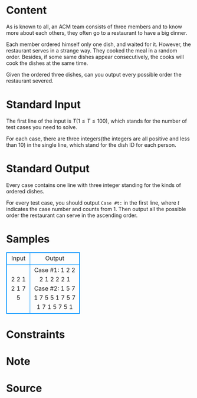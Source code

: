 
# Content

As is known to all, an ACM team consists of three members and to know more about each others, they often go to a restaurant to have a big dinner.

Each member ordered himself only one dish, and waited for it. However, the restaurant serves in a strange way. They cooked the meal in a random order. Besides, if some same dishes appear consecutively, the cooks will cook the dishes at the same time.

Given the ordered three dishes, can you output every possible order the restaurant severed.

# Standard Input

The first line of the input is $T$($1 \leq T \leq 100$), which stands for the number of test cases you need to solve.

For each case, there are three integers(the integers are all positive and less than $10$) in the single line, which stand for the dish ID for each person.


# Standard Output

Every case contains one line with three integer standing for the kinds of ordered dishes.

For every test case, you should output `Case #t:` in the first line, where $t$ indicates the case number and counts from $1$. Then output all the possible order the restaurant can serve in the ascending order.

# Samples

<style>
        table,table tr th, table tr td { border:1px solid #0094ff; }
        table { width: 200px; min-height: 25px; line-height: 25px; text-align: center; border-collapse: collapse;}   
    </style>
<table>
	<tr>
		<td>Input</td>
		<td>Output</td>
	</tr>
<tr><td>2
2 1 2
1 7 5</td><td>Case #1:
1 2 2
2 1 2
2 2 1
Case #2:
1 5 7
1 7 5
5 1 7
5 7 1
7 1 5
7 5 1</td></tr></table>


# Constraints



# Note



# Source


